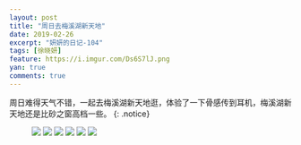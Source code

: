 ```yaml
---
layout: post
title: "周日去梅溪湖新天地"
date: 2019-02-26
excerpt: "妍妍的日记-104"
tags: [徐晓妍]
feature: https://i.imgur.com/Ds6S7lJ.png
yan: true
comments: true
---
```

周日难得天气不错，一起去梅溪湖新天地逛，体验了一下骨感传到耳机，梅溪湖新天地还是比砂之窗高档一些。
{: .notice}
<figure>
    <img src="{{ site.staticUrl }}/yanyan/image/meixihuzmyw1.jpg?imageslim&imageMogr2/auto-orient" />
    <img src="{{ site.staticUrl }}/yanyan/image/meixihuzmyw2.jpg?imageslim&imageMogr2/auto-orient" />
    <img src="{{ site.staticUrl }}/yanyan/image/meixihuzmyw3.jpg?imageslim&imageMogr2/auto-orient" />
    <img src="{{ site.staticUrl }}/yanyan/image/meixihuzmyw4.jpg?imageslim&imageMogr2/auto-orient" />
    <img src="{{ site.staticUrl }}/yanyan/image/meixihuzmyw5.jpg?imageslim&imageMogr2/auto-orient" />
    <img src="{{ site.staticUrl }}/yanyan/image/meixihuzmyw6.jpg?imageslim&imageMogr2/auto-orient" />
</figure>
